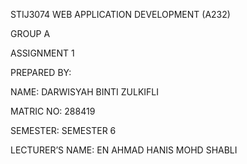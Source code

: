 STIJ3074 WEB APPLICATION DEVELOPMENT
 (A232)

GROUP A

ASSIGNMENT 1

PREPARED BY:

NAME:	DARWISYAH BINTI ZULKIFLI

MATRIC NO:	288419

SEMESTER: SEMESTER 6

LECTURER’S NAME:
EN AHMAD HANIS MOHD SHABLI
